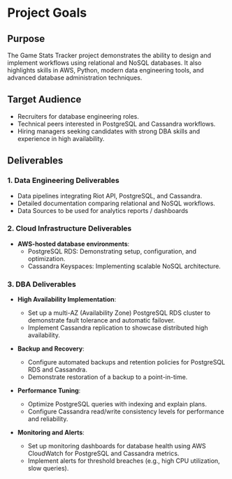 # Project Goals

## Purpose

The Game Stats Tracker project demonstrates the ability to design and implement workflows using relational and NoSQL databases. It also highlights skills in AWS, Python, modern data engineering tools, and advanced database administration techniques.

## Target Audience

- Recruiters for database engineering roles.
- Technical peers interested in PostgreSQL and Cassandra workflows.
- Hiring managers seeking candidates with strong DBA skills and experience in high availability.

## Deliverables

### 1. Data Engineering Deliverables

- Data pipelines integrating Riot API, PostgreSQL, and Cassandra.
- Detailed documentation comparing relational and NoSQL workflows.
- Data Sources to be used for analytics reports / dashboards

### 2. Cloud Infrastructure Deliverables

- **AWS-hosted database environments**:
  - PostgreSQL RDS: Demonstrating setup, configuration, and optimization.
  - Cassandra Keyspaces: Implementing scalable NoSQL architecture.

### 3. DBA Deliverables

- **High Availability Implementation**:

  - Set up a multi-AZ (Availability Zone) PostgreSQL RDS cluster to demonstrate fault tolerance and automatic failover.
  - Implement Cassandra replication to showcase distributed high availability.

- **Backup and Recovery**:

  - Configure automated backups and retention policies for PostgreSQL RDS and Cassandra.
  - Demonstrate restoration of a backup to a point-in-time.

- **Performance Tuning**:

  - Optimize PostgreSQL queries with indexing and explain plans.
  - Configure Cassandra read/write consistency levels for performance and reliability.

- **Monitoring and Alerts**:
  - Set up monitoring dashboards for database health using AWS CloudWatch for PostgreSQL and Cassandra metrics.
  - Implement alerts for threshold breaches (e.g., high CPU utilization, slow queries).
